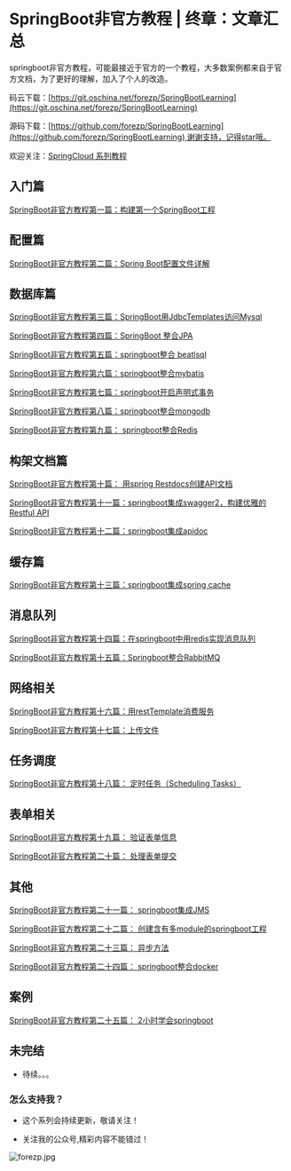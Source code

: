 

# SpringBoot非官方教程 | 终章：文章汇总

 springboot非官方教程，可能最接近于官方的一个教程，大多数案例都来自于官方文档，为了更好的理解，加入了个人的改造。
 
 码云下载：[https://git.oschina.net/forezp/SpringBootLearning](https://git.oschina.net/forezp/SpringBootLearning)
 
 源码下载：[https://github.com/forezp/SpringBootLearning](https://github.com/forezp/SpringBootLearning),谢谢支持，记得star哦。
 
 

欢迎关注：[SpringCloud 系列教程](http://blog.csdn.net/forezp/article/details/70148833)


## 入门篇
[SpringBoot非官方教程第一篇：构建第一个SpringBoot工程](https://www.fangzhipeng.com/springboot/2017/07/11/springboot1/)

## 配置篇

[ SpringBoot非官方教程第二篇：Spring Boot配置文件详解](https://www.fangzhipeng.com/springboot/2017/07/11/springboot2-config-file/)

## 数据库篇

[SpringBoot非官方教程第三篇：SpringBoot用JdbcTemplates访问Mysql](https://www.fangzhipeng.com/springboot/2017/07/11/springboot3-JdbcTemplates-Mysql/)

[SpringBoot非官方教程第四篇：SpringBoot 整合JPA](https://www.fangzhipeng.com/springboot/2017/07/11/springboot4-jpaJ/)

[SpringBoot非官方教程第五篇：springboot整合 beatlsql](https://www.fangzhipeng.com/springboot/2017/07/11/springboot5-beatlsql/)

[SpringBoot非官方教程第六篇：springboot整合mybatis](https://www.fangzhipeng.com/springboot/2017/07/11/springboot-mybatis/)

[SpringBoot非官方教程第七篇：springboot开启声明式事务](http://blog.csdn.net/forezp/article/details/70833629)

[SpringBoot非官方教程第八篇：springboot整合mongodb](https://www.fangzhipeng.com/springboot/2017/07/11/springboot8-mongodb/)

[ SpringBoot非官方教程第九篇： springboot整合Redis](https://www.fangzhipeng.com/springboot/2017/07/11/springboot9-redis/)

## 构架文档篇

[SpringBoot非官方教程第十篇： 用spring Restdocs创建API文档](https://www.fangzhipeng.com/springboot/2017/07/11/springboot10-springrestdocs/)

[ SpringBoot非官方教程第十一篇：springboot集成swagger2，构建优雅的Restful API](https://www.fangzhipeng.com/springboot/2017/07/11/springboot-swagger2/)

[SpringBoot非官方教程第十二篇：springboot集成apidoc](https://www.fangzhipeng.com/springboot/2017/07/11/springboot-apidoc/)

## 缓存篇
[SpringBoot非官方教程第十三篇：springboot集成spring cache](https://www.fangzhipeng.com/springboot/2017/07/11/springboot13-springcache/)

## 消息队列

[SpringBoot非官方教程第十四篇：在springboot中用redis实现消息队列](https://www.fangzhipeng.com/springboot/2017/07/11/springboot14-redis-mq)

[ SpringBoot非官方教程第十五篇：Springboot整合RabbitMQ](https://www.fangzhipeng.com/springboot/2017/07/11/springboot15-rabbitmq/)

## 网络相关

[SpringBoot非官方教程第十六篇：用restTemplate消费服务](https://www.fangzhipeng.com/springboot/2017/07/11/springboot11-restTemplate/)

[SpringBoot非官方教程第十七篇：上传文件](https://www.fangzhipeng.com/springboot/2017/07/11/springboot14-upload/)

## 任务调度

[SpringBoot非官方教程第十八篇： 定时任务（Scheduling Tasks）](https://www.fangzhipeng.com/springboot/2017/07/11/springboot18-scheduling/)

## 表单相关
[SpringBoot非官方教程第十九篇： 验证表单信息](https://www.fangzhipeng.com/springboot/2017/07/11/springboot19/)

[SpringBoot非官方教程第二十篇： 处理表单提交](https://www.fangzhipeng.com/springboot/2017/07/11/springboot-form/)

## 其他

[ SpringBoot非官方教程第二十一篇： springboot集成JMS](http://blog.csdn.net/forezp/article/details/71024024)

[SpringBoot非官方教程第二十二篇： 创建含有多module的springboot工程](https://www.fangzhipeng.com/springboot/2017/07/11/springbot22-modules/)

[ SpringBoot非官方教程第二十三篇： 异步方法](https://www.fangzhipeng.com/springboot/2017/07/11/springboot-ansy/)

[ SpringBoot非官方教程第二十四篇： springboot整合docker](https://www.fangzhipeng.com/springboot/2017/07/11/springboot24-docker/)

## 案例
[ SpringBoot非官方教程第二十五篇： 2小时学会springboot](https://www.fangzhipeng.com/springboot/2017/07/11/springboot25-2hour/)

## 未完结
* 待续。。。

### 怎么支持我？

* 这个系列会持续更新，敬请关注！

* 关注我的公众号,精彩内容不能错过！

![forezp.jpg](http://upload-images.jianshu.io/upload_images/2279594-0805748d92bba033.jpg?imageMogr2/auto-orient/strip%7CimageView2/2/w/200)










